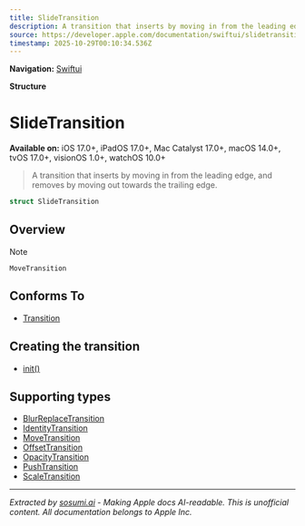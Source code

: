 ```yaml
---
title: SlideTransition
description: A transition that inserts by moving in from the leading edge, and removes by moving out towards the trailing edge.
source: https://developer.apple.com/documentation/swiftui/slidetransition
timestamp: 2025-10-29T00:10:34.536Z
---
```


**Navigation:** [Swiftui](/documentation/swiftui)

**Structure**

# SlideTransition

**Available on:** iOS 17.0+, iPadOS 17.0+, Mac Catalyst 17.0+, macOS 14.0+, tvOS 17.0+, visionOS 1.0+, watchOS 10.0+

> A transition that inserts by moving in from the leading edge, and removes by moving out towards the trailing edge.

```swift
struct SlideTransition
```

## Overview

> [!NOTE]
> `MoveTransition`

## Conforms To

- [Transition](/documentation/swiftui/transition)

## Creating the transition

- [init()](/documentation/swiftui/slidetransition/init())

## Supporting types

- [BlurReplaceTransition](/documentation/swiftui/blurreplacetransition)
- [IdentityTransition](/documentation/swiftui/identitytransition)
- [MoveTransition](/documentation/swiftui/movetransition)
- [OffsetTransition](/documentation/swiftui/offsettransition)
- [OpacityTransition](/documentation/swiftui/opacitytransition)
- [PushTransition](/documentation/swiftui/pushtransition)
- [ScaleTransition](/documentation/swiftui/scaletransition)

---

*Extracted by [sosumi.ai](https://sosumi.ai) - Making Apple docs AI-readable.*
*This is unofficial content. All documentation belongs to Apple Inc.*
